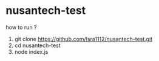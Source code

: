 # nusantech-test

how to run ?
1. git clone https://github.com/Isra1112/nusantech-test.git
2. cd nusantech-test
3. node index.js
